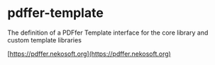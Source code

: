 # pdffer-template

The definition of a PDFfer Template interface for the core library and custom template libraries

[https://pdffer.nekosoft.org](https://pdffer.nekosoft.org)
